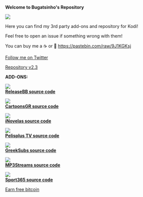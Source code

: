 **Welcome to Bugatsinho's Repository**

![](images/bug.png)

Here you can find my 3rd party add-ons and repository for Kodi!

Feel free to open an issue if something wrong with them!

You can buy me a ☕ or 🍺 https://pastebin.com/raw/9J1KGKsj

[Follow me on Twitter](https://twitter.com/bugatsinho)

[Repository v2.3](https://github.com/bugatsinho/bugatsinho.github.io/blob/master/repository.bugatsinho-2.3.zip?raw=true)


**ADD-ONS:**

![](images/rlsBB.png)       
[**ReleaseBB source code**](https://github.com/bugatsinho/bugatsinho.github.io/tree/master/plugin.video.releaseBB) 


![](images/cgr.png)       
[**CartoonsGR source code**](https://github.com/bugatsinho/bugatsinho.github.io/tree/master/plugin.video.cartoonsgr) 

![](images/nov.png)     
[**iNovelas source code**](https://github.com/bugatsinho/bugatsinho.github.io/tree/master/plugin.video.iNovelas)

![](images/pel.png)  
[**Pelisplus TV source code**](https://github.com/bugatsinho/bugatsinho.github.io/tree/master/plugin.video.pelisplus)

![](images/sub.png)     
[**GreekSubs source code**](https://github.com/bugatsinho/bugatsinho.github.io/tree/master/service.subtitles.greeksubs)

![](images/mp3.png)     
[**MP3Streams source code**](https://github.com/bugatsinho/bugatsinho.github.io/tree/master/plugin.audio.mp3streams)

![](images/sport.png)       
[**Sport365 source code**](https://github.com/bugatsinho/bugatsinho.github.io/tree/master/plugin.video.sport365.live) 


 <a href="http://www.freebiebitcoin.com">Earn free bitcoin</a>
